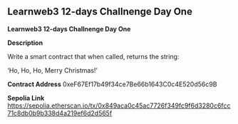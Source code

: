 ## Learnweb3 12-days Challnenge Day One

**Learnweb3 12-days Challnenge Day One**

**Description**

Write a smart contract that when called, returns the string:

‘Ho, Ho, Ho, Merry Christmas!’

**Contract Address**   0xeF67Ef17b49f34ce7Be66b1643C0c4E520d56c9B

**Sepolia Link**
https://sepolia.etherscan.io/tx/0x849aca0c45ac7726f349fc9f6d3280c6fcc71c8db0b9b338d4a219ef6d2d565f


